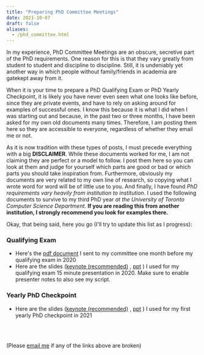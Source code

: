 ```yaml
---
title: "Preparing PhD Committee Meetings"
date: 2021-10-07
draft: false
aliases:
  - /phd_committee.html
---
```


In my experience, PhD Committee Meetings are an obscure, secretive part of the PhD requirements. One reason for this is that they vary greatly from student to student and discipline to discipline. Still, it is undeniably yet another way in which people without family/friends in academia are gatekept away from it. 

When it is your time to prepare a PhD Qualifying Exam or PhD Yearly Checkpoint, it is likely you have never even seen what one looks like before, since they are private events, and have to rely on asking around for examples of successful ones. I know this because it is what I did when I was starting out and because, in the past two or three months, I have been asked for my own old documents many times. Therefore, I am posting them here so they are accessible to everyone, regardless of whether they email me or not.

As it is now tradition with these types of posts, I must precede everything with a big **DISCLAIMER**. While these documents worked for me, I am not claiming they are perfect or a model to follow. I post them here so you can look at them and judge for yourself which parts are good or bad or which parts you should take inspiration from. Furthermore, obviously my documents are very related to my own line of research, so copying what I wrote word for word will be of little use to you. And finally, I have found *PhD requirements vary heavily from institution to institution*. I used the following documents to survive to my third PhD year *at the University of Toronto Computer Science Department*. **If you are reading this from another institution, I strongly recommend you look for examples there.**  

Okay, that being said, here you go (I'll try to update this list as I progress):

### Qualifying Exam
- Here's the [pdf document](pdf/phd-committee/qualifying-exam.pdf) I sent to my committee one month before my qualifying exam in 2020
- Here are the slides ([keynote (recommended)](https://www.dropbox.com/s/m8bh3stwkml1rzg/qualifying-exam.key?dl=0) , [ppt](https://www.dropbox.com/s/xvqfdcoisopscrl/qualifying-exam.pptx?dl=0) ) I used for my qualifying exam 15 minute presentation in 2020. Make sure to enable presenter notes to also see my script.

### Yearly PhD Checkpoint
- Here are the slides ([keynote (recommended)](https://www.dropbox.com/s/w3dbxdl34xakmy0/checkpoint-2021.key?dl=0) , [ppt](https://www.dropbox.com/s/0ua2j49s7y031xv/checkpoint-2021.pptx?dl=0) ) I used for my first yearly PhD checkpoint in 2021 

<br>
<br>

(Please [email me](mailto:sgsellan@gmail.com) if any of the links above are broken)
